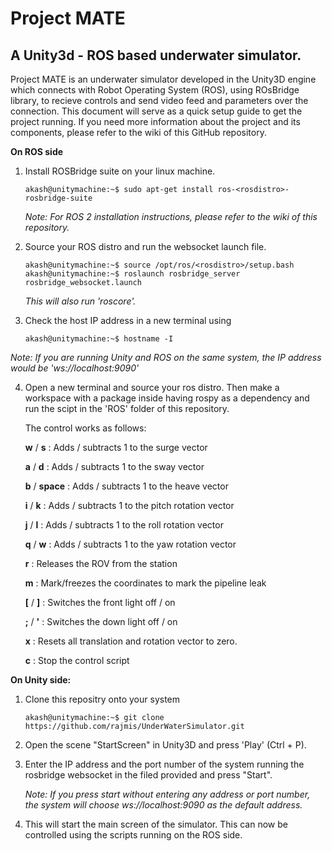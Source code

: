 # Project MATE
## A Unity3d - ROS based underwater simulator.

Project MATE is an underwater simulator developed in the Unity3D engine which connects with Robot Operating System (ROS), using ROsBridge library, to recieve controls and send video feed and parameters over the connection. This document will serve as a quick setup guide to get the project running. If you need more information about the project and its components, please refer to the wiki of this GitHub repository.   


**On ROS side**
1. Install ROSBridge suite on your linux machine.
   ```console
   akash@unitymachine:~$ sudo apt-get install ros-<rosdistro>-rosbridge-suite
   ```
   *Note: For ROS 2 installation instructions, please refer to the wiki of this repository.*
   
2. Source your ROS distro and run the websocket launch file. 
   ```console
   akash@unitymachine:~$ source /opt/ros/<rosdistro>/setup.bash
   akash@unitymachine:~$ roslaunch rosbridge_server rosbridge_websocket.launch
   ```
   *This will also run 'roscore'.*

3. Check the host IP address in a new terminal using 
   ```console
   akash@unitymachine:~$ hostname -I
   ```
*Note: If you are running Unity and ROS on the same system, the IP address would be 'ws://localhost:9090'*

4. Open a new terminal and source your ros distro. Then make a workspace with a package inside having rospy as a dependency and run the scipt in the 'ROS' folder of this repository. 

   The control works as follows: 

   **w** / **s** : Adds / subtracts 1 to the surge vector 
   
   **a** / **d** : Adds / subtracts 1 to the sway vector
   
   **b** / **space** : Adds / subtracts 1 to the heave vector

   **i** / **k** : Adds / subtracts 1 to the pitch rotation vector

   **j** / **l** : Adds / subtracts 1 to the roll rotation vector

   **q** / **w** : Adds / subtracts 1 to the yaw rotation vector
   
   **r** : Releases the ROV from the station

   **m** : Mark/freezes the coordinates to mark the pipeline leak

   **[** / **]** : Switches the front light off / on

   **;** / **'** : Switches the down light off / on

   **x** : Resets all translation and rotation vector to zero.

   **c** : Stop the control script




**On Unity side:**

1. Clone this repositry onto your system
   ```console 
   akash@unitymachine:~$ git clone https://github.com/rajmis/UnderWaterSimulator.git
   ```
2. Open the scene "StartScreen" in Unity3D and press 'Play' (Ctrl + P).

3. Enter the IP address and the port number of the system running the rosbridge websocket in the filed provided and press "Start".

   *Note: If you press start without entering any address or port number, the system will choose ws://localhost:9090 as the default address.*

4. This will start the main screen of the simulator. This can now be controlled using the scripts running on the ROS side. 